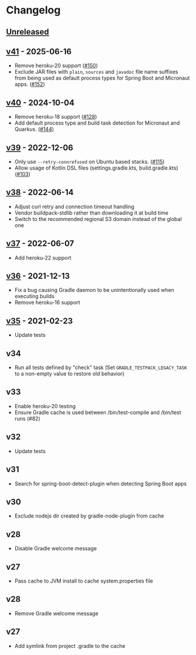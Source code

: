 # Changelog

## [Unreleased]


## [v41] - 2025-06-16

* Remove heroku-20 support ([#150](https://github.com/heroku/heroku-buildpack-gradle/pull/150))
* Exclude JAR files with `plain`, `sources` and `javadoc` file name suffixes from being used as default process types for Spring Boot and Micronaut apps. ([#152](https://github.com/heroku/heroku-buildpack-gradle/pull/152))

## [v40] - 2024-10-04

* Remove heroku-18 support ([#128](https://github.com/heroku/heroku-buildpack-gradle/pull/128))
* Add default process type and build task detection for Micronaut and Quarkus. ([#144](https://github.com/heroku/heroku-buildpack-gradle/pull/144))

## [v39] - 2022-12-06

* Only use `--retry-connrefused` on Ubuntu based stacks. ([#115](https://github.com/heroku/heroku-buildpack-gradle/pull/115))
* Allow usage of Kotlin DSL files (settings.gradle.kts, build.gradle.kts) ([#103](https://github.com/heroku/heroku-buildpack-gradle/pull/103))

## [v38] - 2022-06-14

* Adjust curl retry and connection timeout handling
* Vendor buildpack-stdlib rather than downloading it at build time
* Switch to the recommended regional S3 domain instead of the global one

## [v37] - 2022-06-07

* Add heroku-22 support

## [v36] - 2021-12-13

* Fix a bug causing Gradle daemon to be unintentionally used when executing builds 
* Remove heroku-16 support

## [v35] - 2021-02-23

* Update tests

## v34

* Run all tests defined by "check" task (Set `GRADLE_TESTPACK_LEGACY_TASK` to a non-empty value to restore old behavior)

## v33

* Enable heroku-20 testing
* Ensure Gradle cache is used between /bin/test-compile and /bin/test runs (#82)

## v32

* Update tests

## v31

* Search for spring-boot-detect-plugin when detecting Spring Boot apps

## v30

* Exclude nodejs dir created by gradle-node-plugin from cache

## v28

* Disable Gradle welcome message

## v27

* Pass cache to JVM install to cache system.properties file

## v28

* Remove Gradle welcome message

## v27

* Add symlink from project .gradle to the cache

[unreleased]: https://github.com/heroku/heroku-buildpack-gradle/compare/v41...main
[v41]: https://github.com/heroku/heroku-buildpack-gradle/compare/v40...v41
[v40]: https://github.com/heroku/heroku-buildpack-gradle/compare/v39...v40
[v39]: https://github.com/heroku/heroku-buildpack-gradle/compare/v38...v39
[v38]: https://github.com/heroku/heroku-buildpack-gradle/compare/v37...v38
[v37]: https://github.com/heroku/heroku-buildpack-gradle/compare/v36...v37
[v36]: https://github.com/heroku/heroku-buildpack-gradle/compare/v35...v36
[v35]: https://github.com/heroku/heroku-buildpack-gradle/compare/v34...v35
